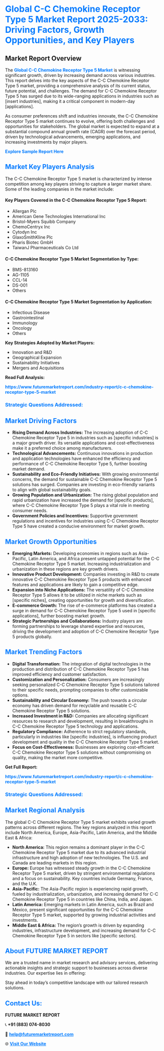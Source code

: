 <h1 style="color: #007BFF;">Global C-C Chemokine Receptor Type 5 Market Report 2025-2033: Driving Factors, Growth Opportunities, and Key Players</h1>

<section id="overview">
<h2>Market Report Overview</h2>
<p>The <a href="https://www.futuremarketreport.com/industry-report/c-c-chemokine-receptor-type-5-market" style="color: #007BFF; text-decoration: none;"><strong>Global C-C Chemokine Receptor Type 5 Market</strong></a> is witnessing significant growth, driven by increasing demand across various industries. This report delves into the key aspects of the C-C Chemokine Receptor Type 5 market, providing a comprehensive analysis of its current status, future potential, and challenges. The demand for C-C Chemokine Receptor Type 5 has surged due to its wide-ranging applications in industries such as [insert industries], making it a critical component in modern-day [applications].</p>
<p>As consumer preferences shift and industries innovate, the C-C Chemokine Receptor Type 5 market continues to evolve, offering both challenges and opportunities for stakeholders. The global market is expected to expand at a substantial compound annual growth rate (CAGR) over the forecast period, driven by technological advancements, emerging applications, and increasing investments by major players.</p>
</section>

<section id="overview">
<p><a href="https://www.futuremarketreport.com/request-sample/reportId=86212" style="color: #007BFF; text-decoration: none;"><strong>Explore Sample Report Here</strong></a></p>
</section>

<section id="key-players">
<h2 style="color: #007BFF;">Market Key Players Analysis</h2>
<p>The C-C Chemokine Receptor Type 5 market is characterized by intense competition among key players striving to capture a larger market share. Some of the leading companies in the market include:</p>
<h4>Key Players Covered in the C-C Chemokine Receptor Type 5 Report:</h4>
<ul><li>Allergan Plc</li><li>American Gene Technologies International Inc</li><li>Bristol-Myers Squibb Company</li><li>ChemoCentryx Inc</li><li>Cytodyn Inc</li><li>GlaxoSmithKline Plc</li><li>Pharis Biotec GmbH</li><li>TaiwanJ Pharmaceuticals Co Ltd</li></ul>
<h4>C-C Chemokine Receptor Type 5 Market Segmentation by Type:</h4>
<ul><li>BMS-813160</li><li>AG-1105</li><li>CCL-14</li><li>DS-001</li><li>Others</li></ul>

<h4>C-C Chemokine Receptor Type 5 Market Segmentation by Application:</h4>
<ul><li>Infectious Disease</li><li>Gastrointestinal</li><li>Immunology</li><li>Oncology</li><li>Others</li></ul>
<p><strong>Key Strategies Adopted by Market Players:</strong></p>
<ul>
<li>Innovation and R&D</li>
<li>Geographical Expansion</li>
<li>Sustainability Initiatives</li>
<li>Mergers and Acquisitions</li>
</ul>
</section>

<section>
<p><strong>Read Full Analysis: </strong></p><a href="https://www.futuremarketreport.com/industry-report/c-c-chemokine-receptor-type-5-market" style="color: #007BFF; text-decoration: none;"><strong>https://www.futuremarketreport.com/industry-report/c-c-chemokine-receptor-type-5-market</strong></a>
<h3 style="color: #007BFF;">Strategic Questions Addressed:</h3>
</section>

<section id="driving-factors">
<h2 style="color: #007BFF;">Market Driving Factors</h2>
<ul>
<li><strong>Rising Demand Across Industries:</strong> The increasing adoption of C-C Chemokine Receptor Type 5 in industries such as [specific industries] is a major growth driver. Its versatile applications and cost-effectiveness make it a preferred choice among manufacturers.</li>
<li><strong>Technological Advancements:</strong> Continuous innovations in production and application technologies have enhanced the efficiency and performance of C-C Chemokine Receptor Type 5, further boosting market demand.</li>
<li><strong>Sustainability and Eco-Friendly Initiatives:</strong> With growing environmental concerns, the demand for sustainable C-C Chemokine Receptor Type 5 solutions has surged. Companies are investing in eco-friendly variants to align with global sustainability goals.</li>
<li><strong>Growing Population and Urbanization:</strong> The rising global population and rapid urbanization have increased the demand for [specific products], where C-C Chemokine Receptor Type 5 plays a vital role in meeting consumer needs.</li>
<li><strong>Government Policies and Incentives:</strong> Supportive government regulations and incentives for industries using C-C Chemokine Receptor Type 5 have created a conducive environment for market growth.</li>
</ul>
</section>

<section id="growth-opportunities">
<h2 style="color: #007BFF;">Market Growth Opportunities</h2>
<ul>
<li><strong>Emerging Markets:</strong> Developing economies in regions such as Asia-Pacific, Latin America, and Africa present untapped potential for the C-C Chemokine Receptor Type 5 market. Increasing industrialization and urbanization in these regions are key growth drivers.</li>
<li><strong>Innovative Product Development:</strong> Companies investing in R&D to create innovative C-C Chemokine Receptor Type 5 products with enhanced features and applications are likely to gain a competitive edge.</li>
<li><strong>Expansion into Niche Applications:</strong> The versatility of C-C Chemokine Receptor Type 5 allows it to be utilized in niche markets such as [specific niches], creating opportunities for growth and diversification.</li>
<li><strong>E-commerce Growth:</strong> The rise of e-commerce platforms has created a surge in demand for C-C Chemokine Receptor Type 5 used in [specific applications], further boosting market growth.</li>
<li><strong>Strategic Partnerships and Collaborations:</strong> Industry players are forming partnerships to leverage shared expertise and resources, driving the development and adoption of C-C Chemokine Receptor Type 5 products globally.</li>
</ul>
</section>

<section id="trending-factors">
<h2 style="color: #007BFF;">Market Trending Factors</h2>
<ul>
<li><strong>Digital Transformation:</strong> The integration of digital technologies in the production and distribution of C-C Chemokine Receptor Type 5 has improved efficiency and customer satisfaction.</li>
<li><strong>Customization and Personalization:</strong> Consumers are increasingly seeking personalized C-C Chemokine Receptor Type 5 solutions tailored to their specific needs, prompting companies to offer customizable options.</li>
<li><strong>Sustainability and Circular Economy:</strong> The push towards a circular economy has driven demand for recyclable and reusable C-C Chemokine Receptor Type 5 solutions.</li>
<li><strong>Increased Investment in R&D:</strong> Companies are allocating significant resources to research and development, resulting in breakthroughs in C-C Chemokine Receptor Type 5 technology and applications.</li>
<li><strong>Regulatory Compliance:</strong> Adherence to strict regulatory standards, particularly in industries like [specific industries], is influencing product development and quality in the C-C Chemokine Receptor Type 5 market.</li>
<li><strong>Focus on Cost-Effectiveness:</strong> Businesses are exploring cost-efficient C-C Chemokine Receptor Type 5 solutions without compromising on quality, making the market more competitive.</li>
</ul>
</section>

<section>
<p><strong>Get Full Report: </strong></p><a href="https://www.futuremarketreport.com/industry-report/c-c-chemokine-receptor-type-5-market" style="color: #007BFF; text-decoration: none;"><strong>https://www.futuremarketreport.com/industry-report/c-c-chemokine-receptor-type-5-market</strong></a>
<h3 style="color: #007BFF;">Strategic Questions Addressed:</h3>
</section>


<section id="regional-analysis">
<h2 style="color: #007BFF;">Market Regional Analysis</h2>
<p>The global C-C Chemokine Receptor Type 5 market exhibits varied growth patterns across different regions. The key regions analyzed in this report include North America, Europe, Asia-Pacific, Latin America, and the Middle East & Africa:</p>
<ul>
<li><strong>North America:</strong> This region remains a dominant player in the C-C Chemokine Receptor Type 5 market due to its advanced industrial infrastructure and high adoption of new technologies. The U.S. and Canada are leading markets in this region.</li>
<li><strong>Europe:</strong> Europe has witnessed steady growth in the C-C Chemokine Receptor Type 5 market, driven by stringent environmental regulations and a focus on sustainability. Key countries include Germany, France, and the U.K.</li>
<li><strong>Asia-Pacific:</strong> The Asia-Pacific region is experiencing rapid growth, fueled by industrialization, urbanization, and increasing demand for C-C Chemokine Receptor Type 5 in countries like China, India, and Japan.</li>
<li><strong>Latin America:</strong> Emerging markets in Latin America, such as Brazil and Mexico, present significant opportunities for the C-C Chemokine Receptor Type 5 market, supported by growing industrial activities and investments.</li>
<li><strong>Middle East & Africa:</strong> The region’s growth is driven by expanding industries, infrastructure development, and increasing demand for C-C Chemokine Receptor Type 5 in sectors like [specific sectors].</li>
</ul>
</section>

<footer>
<h2 style="color: #007BFF;">About FUTURE MARKET REPORT</h2>
<p>We are a trusted name in market research and advisory services, delivering actionable insights and strategic support to businesses across diverse industries. Our expertise lies in offering:</p>

<p>Stay ahead in today’s competitive landscape with our tailored research solutions.</p>

<h2 style="color: #007BFF;">Contact Us:</h2>
<p><strong>FUTURE MARKET REPORT</strong></p>
<p>📞 <strong>+91 (883) 074-8030</strong></p>
<p>📧 <strong><a href="mailto:help@futuremarketreport.com" style="color: #007BFF;">help@futuremarketreport.com</a></strong></p>
<p>🌐 <strong><a href="https://www.futuremarketreport.com/" style="color: #007BFF;">Visit Our Website</a></strong></p>
</footer>